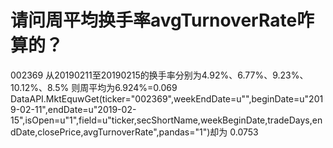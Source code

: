 # 请问周平均换手率avgTurnoverRate咋算的？

002369 从20190211至20190215的换手率分别为4.92%、6.77%、9.23%、10.12%、8.5% 则周平均为6.924%=0.069
DataAPI.MktEquwGet(ticker="002369",weekEndDate=u"",beginDate=u"2019-02-11",endDate=u"2019-02-15",isOpen=u"1",field=u"ticker,secShortName,weekBeginDate,tradeDays,endDate,closePrice,avgTurnoverRate",pandas="1")却为 0.0753  
